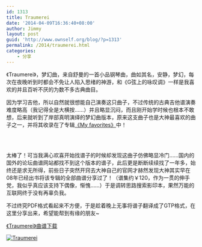 ```yaml
---
id: 1313
title: Traumerei
date: '2014-04-09T16:36:40+08:00'
author: Jimmy
layout: post
guid: 'http://www.ownself.org/blog/?p=1313'
permalink: /2014/traumerei.html
categories:
    - 分享
---
```


《Traumerei》，梦幻曲，来自舒曼的一首小品钢琴曲，曲如其名，安静，梦幻，每次在夜晚听到时都会不免让人陷入思绪的神游，和《G弦上的咏叹调》一样是我喜欢的并且百听不厌的为数不多古典曲目。

因为学习吉他，所以自然就很想能自己演奏这只曲子，不过传统的古典吉他谱演奏难度略高（我记得全是大横按……）并且略显沉闷，而且刚开始学时候也根本不敢想，后来就听到了岸部真明演绎的梦幻曲版本，原来这支曲子也是大神最喜欢的曲子之一，并将其收录在了专辑[《My favorites》](http://www.xiami.com/album/321054?spm=a1z1s.3061781.6856533.9.zOigy5)中！

<object classid="clsid:d27cdb6e-ae6d-11cf-96b8-444553540000" codebase="http://download.macromedia.com/pub/shockwave/cabs/flash/swflash.cab#version=6,0,40,0" height="33" width="257"><param name="src" value="http://www.xiami.com/widget/0_3570921/singlePlayer.swf"></param><param name="wmode" value="transparent"></param></object>

太棒了！可当我满心欢喜开始找谱子的时候却发现这曲子仿佛略显冷门……国内的国外的论坛曲谱网站都找不到这个版本的谱子，此后更是断断续续找了一年多，始终还是求无所得，前些日子突然开窍去大神自己的官网才赫然发现大神其实早在08年已经出书将该专辑的全部曲谱分享过了！（谱集约￥120，作为一贯的伸手党，我似乎真应该支持下偶像，惭愧……）于是调转思路搜索影印本，果然万能的互联网终于没有再辜负我。

不过终究PDF格式看起来不方便，于是趁着晚上无事将谱子翻译成了GTP格式，在这里分享出来，希望能帮到有缘的朋友~

[《Traumerei》曲谱下载](https://onedrive.live.com/redir?resid=507861A5FFB49BEA!5351&authkey=!AEMSI6YY49yD4YA&ithint=file%2c.gp5)

[![Traumerei](http://www.ownself.org/blog/wp-content/uploads/2014/04/Traumerei.png)](http://www.ownself.org/blog/wp-content/uploads/2014/04/Traumerei.png)